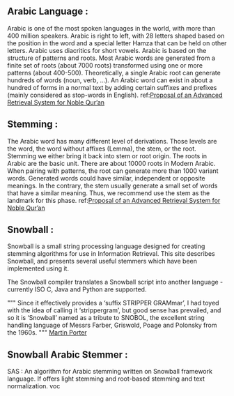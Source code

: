 ## Arabic Language :
Arabic is one of the most spoken languages in the world, with more than 400 million speakers. Arabic is right to left, with 28 letters shaped based on the position in the word and  a special letter Hamza that can be held on other letters. Arabic uses diacritics for short vowels. Arabic is based on the structure of patterns and roots. Most Arabic words are generated from a finite set of roots (about 7000 roots) transformed using one or more patterns (about 400-500). Theoretically, a single Arabic root can generate hundreds of words (noun, verb, ...). An Arabic word can exist in about a hundred of forms in a normal text by adding certain suffixes and prefixes (mainly considered as stop-words in English).
ref:[Proposal of an Advanced Retrieval System for Noble Qur’an](https://www.slideshare.net/AssemCHELLI/main-30182032)
## Stemming :
The Arabic word has many different level of derivations. Those levels are the word, the word without affixes (Lemma), the stem, or the root. Stemming we either bring it back into stem or root origin. The roots in Arabic are the basic unit. There are about 10000 roots in Modern Arabic. When pairing with patterns, the root can generate more than 1000 variant words. Generated words could have similar, independent or opposite meanings. In the contrary, the stem usually generate a small set of words that have a similar meaning. Thus, we recommend use the stem as the landmark for this phase. ref:[Proposal of an Advanced Retrieval System for Noble Qur’an ](https://www.slideshare.net/AssemCHELLI/main-30182032)

## Snowball :
Snowball is a small string processing language designed for creating stemming algorithms for use in Information Retrieval. This site describes Snowball, and presents several useful stemmers which have been implemented using it.

The Snowball compiler translates a Snowball script into another language - currently ISO C, Java and Python are supported.

"""
Since it effectively provides a ‘suffix STRIPPER GRAMmar’, I had toyed with the idea of calling it ‘strippergram’, but good sense has prevailed, and so it is ‘Snowball’ named as a tribute to SNOBOL, the excellent string handling language of Messrs Farber, Griswold, Poage and Polonsky from the 1960s.
""" [Martin Porter]()
## Snowball Arabic Stemmer :
SAS :  An algorithm for Arabic stemming written on Snowball framework language. If offers light stemming and root-based stemming and text normalization. voc
